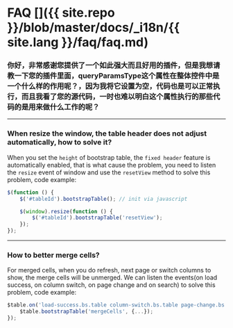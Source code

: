 # FAQ []({{ site.repo }}/blob/master/docs/_i18n/{{ site.lang }}/faq/faq.md)

### 你好，非常感谢您提供了一个如此强大而且好用的插件，但是我想请教一下您的插件里面，queryParamsType这个属性在整体控件中是一个什么样的作用呢？，因为我将它设置为空，代码也是可以正常执行，而且我看了您的源代码，一时也难以明白这个属性执行的那些代码的是用来做什么工作的呢？

---

### When resize the window, the table header does not adjust automatically, how to solve it?

When you set the `height` of bootstrap table, the `fixed header` feature is automatically enabled, that is what cause the problem, you need to listen the `resize` event of window and use the `resetView` method to solve this problem, code example:

```js
$(function () {
    $('#tableId').bootstrapTable(); // init via javascript

    $(window).resize(function () {
        $('#tableId').bootstrapTable('resetView');
    });
});
```

---

### How to better merge cells?

For merged cells, when you do refresh, next page or switch columns to show, the merge cells will be unmerged. We can listen the events(on load success, on column switch, on page change and on search) to solve this problem, code example:

```js
$table.on('load-success.bs.table column-switch.bs.table page-change.bs.table search.bs.table', function () {
    $table.bootstrapTable('mergeCells', {...});
});
```
